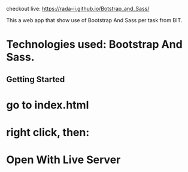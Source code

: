 checkout live:
https://rada-ii.github.io/Botstrap_and_Sass/

This a web app that show use of Bootstrap And Sass per task from BIT.

# Technologies used: Bootstrap And Sass.

## Getting Started
# go to index.html
# right click, then:
# Open With Live Server




